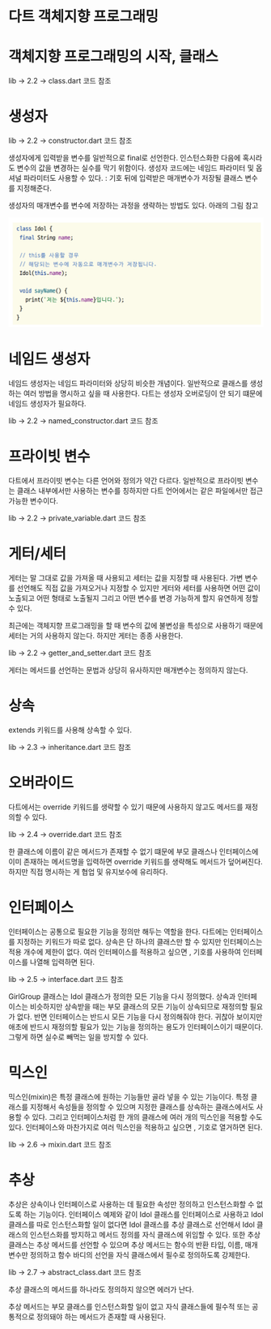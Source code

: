 # **다트 객체지향 프로그래밍**  
# **객체지향 프로그래밍의 시작, 클래스**  
lib -> 2.2 -> class.dart 코드 참조  
  
# **생성자**  
lib -> 2.2 -> constructor.dart 코드 참조  
  
생성자에게 입력받을 변수를 일반적으로 final로 선언한다. 인스턴스화한 다음에 혹시라도 변수의 값을 변경하는 실수를 막기 
위함이다. 생성자 코드에는 네임드 파라미터 및 옵셔널 파라미터도 사용할 수 있다. : 기호 뒤에 입력받은 매개변수가 저장될 
클래스 변수를 지정해준다.  
  
생성자의 매개변수를 변수에 저장하는 과정을 생략하는 방법도 있다. 아래의 그림 참고  
  
![img.png](image/img.png)  
  
# **네임드 생성자**  
네임드 생성자는 네임드 파라미터와 상당히 비슷한 개념이다. 일반적으로 클래스를 생성하는 여러 방법을 명시하고 싶을 때 사용한다. 
다트는 생성자 오버로딩이 안 되기 떄문에 네임드 생성자가 필요하다.  
   
lib -> 2.2 -> named_constructor.dart 코드 참조  
  
# **프라이빗 변수**  
다트에서 프라이빗 변수는 다른 언어와 정의가 약간 다르다. 일반적으로 프라이빗 변수는 클래스 내부에서만 사용하는 변수를 칭하지만 
다트 언어에서는 같은 파일에서만 접근 가능한 변수이다.  
  
lib -> 2.2 -> private_variable.dart 코드 참조  
  
# **게터/세터**  
게터는 말 그대로 값을 가져올 때 사용되고 세터는 값을 지정할 때 사용된다. 가변 변수를 선언해도 직접 값을 가져오거나 지정할 수 
있지만 게터와 세터를 사용하면 어떤 값이 노출되고 어떤 형태로 노출될지 그리고 어떤 변수를 변경 가능하게 할지 유연하게 정할 수 있다.  
  
최근에는 객체지향 프로그래밍을 할 때 변수의 값에 불변성을 특성으로 사용하기 때문에 세터는 거의 사용하지 않는다. 하지만 게터는 
종종 사용한다.  
  
lib -> 2.2 -> getter_and_setter.dart 코드 참조  
  
게터는 메서드를 선언하는 문법과 상당히 유사하지만 매개변수는 정의하지 않는다.  
  
# **상속**  
extends 키워드를 사용해 상속할 수 있다.  
  
lib -> 2.3 -> inheritance.dart 코드 참조  
  
# **오버라이드**  
다트에서는 override 키워드를 생략할 수 있기 때문에 사용하지 않고도 메서드를 재정의할 수 있다.  

lib -> 2.4 -> override.dart 코드 참조  
  
한 클래스에 이름이 같은 메서드가 존재할 수 없기 떄문에 부모 클래스나 인터페이스에 이미 존재하는 메서드명을 입력하면 override 키워드를 
생략해도 메서드가 덮어써진다. 하지만 직접 명시하는 게 협업 및 유지보수에 유리하다.  
  
# **인터페이스**  
인터페이스는 공통으로 필요한 기능을 정의만 해두는 역할을 한다. 다트에는 인터페이스를 지정하는 키워드가 따로 없다. 상속은 단 
하나의 클래스만 할 수 있지만 인터페이스는 적용 개수에 제한이 없다. 여러 인터페이스를 적용하고 싶으면 , 기호를 사용하여 
인터페이스를 나열해 입력하면 된다.  
  
lib -> 2.5 -> interface.dart 코드 참조  
  
GirlGroup 클래스는 Idol 클래스가 정의한 모든 기능을 다시 정의했다. 상속과 인터페이스는 비슷하지만 상속받을 때는 부모 클래스의 
모든 기능이 상속되므로 재정의할 필요가 없다. 반면 인터페이스는 반드시 모든 기능을 다시 정의해줘야 한다. 귀찮아 보이지만 애초에 
반드시 재정의할 필요가 있는 기능을 정의하는 용도가 인터페이스이기 때문이다. 그렇게 하면 실수로 빼먹는 일을 방지할 수 있다.  
  
# **믹스인**  
믹스인(mixin)은 특정 클래스에 원하는 기능들만 골라 넣을 수 있는 기능이다. 특정 클래스를 지정해서 속성들을 정의할 수 있으며 
지정한 클래스를 상속하는 클래스에서도 사용할 수 있다. 그리고 인터페이스처럼 한 개의 클래스에 여러 개의 믹스인을 적용할 수도 
있다. 인터페이스와 마찬가지로 여러 믹스인을 적용하고 싶으면 , 기호로 열거하면 된다.  
  
lib -> 2.6 -> mixin.dart 코드 참조  
  
# **추상**  
추상은 상속이나 인터페이스로 사용하는 데 필요한 속성만 정의하고 인스턴스화할 수 없도록 하는 기능이다. 인터페이스 예제와 같이 
Idol 클래스를 인터페이스로 사용하고 Idol 클래스를 따로 인스턴스화할 일이 없다면 Idol 클래스를 추상 클래스로 선언해서 Idol 
클래스의 인스턴스화를 방지하고 메서드 정의를 자식 클래스에 위임할 수 있다. 또한 추상 클래스는 추상 메서드를 선언할 수 있으며 
추상 메서드는 함수의 반환 타입, 이름, 매개변수만 정의하고 함수 바디의 선언을 자식 클래스에서 필수로 정의하도록 강제한다.  
  
lib -> 2.7 -> abstract_class.dart 코드 참조  
  
추상 클래스의 메서드를 하나라도 정의하지 않으면 에러가 난다.  
  
추상 메서드는 부모 클래스를 인스턴스화할 일이 없고 자식 클래스들에 필수적 또는 공통적으로 정의돼야 하는 메서드가 존재할 때 
사용된다.  
  

  
